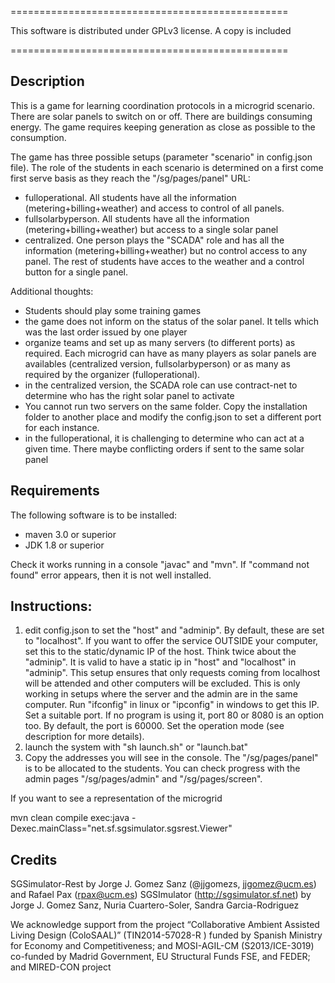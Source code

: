 
================================================

This software is distributed under GPLv3 license. 
A copy is included

================================================

Description
------

This is a game for learning coordination protocols in a microgrid scenario. There are solar panels to switch on or off. There are buildings consuming energy. The game requires keeping generation as close as possible to the consumption. 

The game has three possible setups (parameter "scenario" in config.json file). The role of the students in each scenario is determined on a first come first serve basis as they reach the "/sg/pages/panel" URL:
- fulloperational. All students have all the information (metering+billing+weather) and access to control of all panels.
- fullsolarbyperson. All students have all the information (metering+billing+weather) but access to a single solar panel
- centralized. One person plays the "SCADA" role and has all the information (metering+billing+weather) but no control access to any panel. The rest of students have acces to the weather and a control button for a single panel.

Additional thoughts:
- Students should play some training games
- the game does not inform on the status of the solar panel. It tells which was the last order issued by one player
- organize teams and set up as many servers (to different ports) as required. Each microgrid can have as many players as solar panels are availables (centralized version, fullsolarbyperson) or as many as required by the organizer (fulloperational). 
- in the centralized version, the SCADA role can use contract-net to determine who has the right solar panel to activate
- You cannot run two servers on the same folder. Copy the installation folder to another place and modify the config.json to set a different port for each instance.
- in the fulloperational, it is challenging to determine who can act at a given time. There maybe conflicting orders if sent to the same solar panel



Requirements
--------

The following software is to be installed:

- maven 3.0 or superior
- JDK 1.8 or superior

Check it works running in a console "javac" and "mvn". If "command not found" error appears, then it is not well installed.

Instructions:
------

1. edit config.json to set the "host" and "adminip". By default, these are set to "localhost". If you want to offer the service OUTSIDE your computer, set this to the static/dynamic IP of the host. Think twice about the "adminip". It is valid to have a static ip in "host" and "localhost" in "adminip". This setup ensures that only requests coming from localhost will be attended and other computers will be excluded. This is only working in setups where the server and the admin are in the same computer. Run "ifconfig" in linux or "ipconfig" in windows to get this IP. Set a suitable port. If no program is using it, port 80 or 8080 is an option too. By default, the port is 60000. Set the operation mode (see description for more details).
2. launch the system with "sh launch.sh" or "launch.bat"
3. Copy the addresses you will see in the console. The "/sg/pages/panel" is to be allocated to the students. You can check progress with the admin pages "/sg/pages/admin" and "/sg/pages/screen".


If you want to see a representation of the microgrid

mvn clean compile exec:java -Dexec.mainClass="net.sf.sgsimulator.sgsrest.Viewer"

Credits
---------

SGSimulator-Rest by Jorge J. Gomez Sanz (@jjgomezs, jjgomez@ucm.es) and Rafael Pax (rpax@ucm.es)
SGSImulator (http://sgsimulator.sf.net) by Jorge J. Gomez Sanz, Nuria Cuartero-Soler, Sandra Garcia-Rodriguez

We acknowledge support from the project “Collaborative Ambient Assisted Living Design (ColoSAAL)” (TIN2014-57028-R ) funded by Spanish Ministry for Economy and Competitiveness; and MOSI-AGIL-CM (S2013/ICE-3019) co-funded by Madrid Government, EU Structural Funds FSE, and FEDER; and MIRED-CON project 

